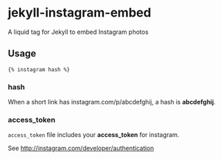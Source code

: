 jekyll-instagram-embed
======================

A liquid tag for Jekyll to embed Instagram photos

## Usage

```
{% instagram hash %}
```

### hash

When a short link has instagram.com/p/abcdefghij, a hash is **abcdefghij**.

### access_token

`access_token` file includes your **access_token** for instagram.

See http://instagram.com/developer/authentication
